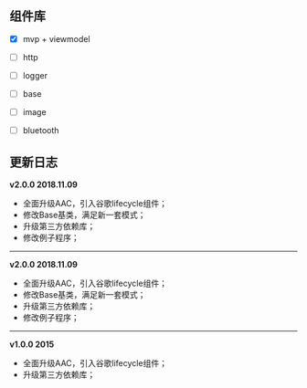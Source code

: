 ## 组件库
- [x] mvp + viewmodel
- [ ] http
- [ ] logger
- [ ] base
- [ ] image
- [ ] bluetooth


## 更新日志
**v2.0.0 2018.11.09**
- 全面升级AAC，引入谷歌lifecycle组件；
- 修改Base基类，满足新一套模式；
- 升级第三方依赖库；
- 修改例子程序；
---


**v2.0.0 2018.11.09**
- 全面升级AAC，引入谷歌lifecycle组件；
- 修改Base基类，满足新一套模式；
- 升级第三方依赖库；
- 修改例子程序；
---


**v1.0.0 2015**
- 全面升级AAC，引入谷歌lifecycle组件；
- 升级第三方依赖库；

